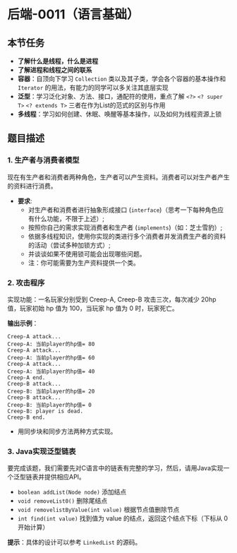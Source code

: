 # 后端-0011（语言基础）

## 本节任务

- **了解什么是线程，什么是进程**
- **了解进程和线程之间的联系**
- **容器**：自顶向下学习 `Collection` 类以及其子类，学会各个容器的基本操作和 `Iterator` 的用法，有能力的同学可以多关注其底层实现
- **泛型**：学习泛化对象、方法、接口，通配符的使用，重点了解 `<?>` `<? super T>` `<? extends T>` 三者在作为List的范式的区别与作用
- **多线程**：学习如何创建、休眠、唤醒等基本操作，以及如何为线程资源上锁

## 题目描述

### 1. 生产者与消费者模型

现在有生产者和消费者两种角色，生产者可以产生资料。消费者可以对生产者产生的资料进行消费。

- **要求**:
  - 对生产者和消费者进行抽象形成接口 (`interface`)（思考一下每种角色应有什么功能，不限于上述）;
  - 按照你自己的需求实现消费者和生产者 (`implements`)（如：芝士雪豹）;
  - 依据多线程知识，使用你实现的类进行多个消费者并发消费生产者的资料的活动（尝试多种加锁方式）;
  - 并谈谈如果不使用锁可能会出现哪些问题。
  - 注：你可能需要为生产资料提供一个类。

### 2. 攻击程序

实现功能：一名玩家分别受到 Creep-A, Creep-B 攻击三次，每次减少 20hp 值，玩家初始 hp 值为 100，当玩家 hp 值为 0 时，玩家死亡。

**输出示例**：

```shell
Creep-A attack...
Creep-A: 当前player的hp值= 80
Creep-A attack...
Creep-A: 当前player的hp值= 60
Creep-A attack...
Creep-A: 当前player的hp值= 40
Creep-A end.
Creep-B attack...
Creep-B: 当前player的hp值= 20
Creep-B attack...
Creep-B: 当前player的hp值= 0
Creep-B: player is dead.
Creep-B end.
```

- 用同步块和同步方法两种方式实现。

### 3. Java实现泛型链表

要完成该题，我们需要先对C语言中的链表有完整的学习，然后，请用Java实现一个泛型链表并提供相应API。

- `boolean addList(Node node)` 添加结点
- `void removeList0()` 删除尾结点
- `void removelistByValue(int value)` 根据节点值删除节点
- `int find(int value)` 找到值为 value 的结点，返回这个结点下标（下标从 0 开始计算）

**提示**：具体的设计可以参考 `LinkedList` 的源码。
